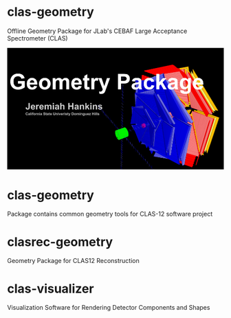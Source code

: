 # clas-geometry
Offline Geometry Package for JLab's CEBAF Large Acceptance Spectrometer (CLAS)

![CLAS Geometry Package Splash Image](/presentation/clas-geometry-presentation-01.png?raw=true)

clas-geometry
=============

Package contains common geometry tools for CLAS-12 software project

clasrec-geometry
================

Geometry Package for CLAS12 Reconstruction

clas-visualizer
===============

Visualization Software for Rendering Detector Components and Shapes